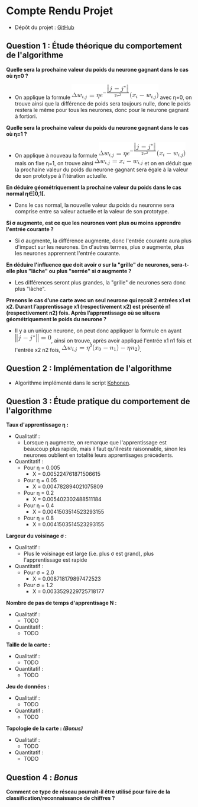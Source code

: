 # Compte Rendu Projet

[Git]: https://github.com/bastienjacoud/IA_reseau_neuronnes

[Eq1]: https://raw.githubusercontent.com/bastienjacoud/IA_reseau_neuronnes/master/img/Eqn1.gif
[Eq2]: https://raw.githubusercontent.com/bastienjacoud/IA_reseau_neuronnes/master/img/Eqn2.gif
[Eq3]: https://raw.githubusercontent.com/bastienjacoud/IA_reseau_neuronnes/master/img/Eqn3.gif
[Eq4]: https://raw.githubusercontent.com/bastienjacoud/IA_reseau_neuronnes/master/img/Eqn4.gif

[Kohonen]: https://github.com/bastienjacoud/IA_reseau_neuronnes/blob/master/kohonen_3.py

+  Dépôt du projet : [GitHub][Git]

## Question 1 : Étude théorique du comportement de l'algorithme

**Quelle sera la prochaine valeur du poids du neurone gagnant dans le cas où η=0 ?**

+ On applique la formule ![Equation][Eq1] avec η=0, on trouve ainsi que la différence de poids sera toujours nulle, donc le poids restera le même pour tous les neurones, donc pour le neurone gagnant à fortiori.

**Quelle sera la prochaine valeur du poids du neurone gagnant dans le cas où η=1 ?**

+  On applique à nouveau la formule ![Equation][Eq1] mais on fixe η=1, on trouve ainsi ![Equation][Eq2] et on en déduit que la prochaine valeur du poids du neurone gagnant sera égale à la valeur de son prototype à l'itération actuelle.

**En déduire géométriquement la prochaine valeur du poids dans le cas normal η∈]0,1[.**

+  Dans le cas normal, la nouvelle valeur du poids du neuronne sera comprise entre sa valeur actuelle et la valeur de son prototype.

**Si σ augmente, est ce que les neurones vont plus ou moins apprendre l'entrée courante ?**

+  Si σ augmente, la différence augmente, donc l'entrée courante aura plus d'impact sur les neurones. En d'autres termes, plus σ augmente, plus les neurones apprennent l'entrée courante.

**En déduire l'influence que doit avoir σ sur la "grille" de neurones, sera-t-elle plus "lâche" ou plus "serrée" si σ augmente ?**

+  Les différences seront plus grandes, la "grille" de neurones sera donc plus "lâche".

**Prenons le cas d’une carte avec un seul neurone qui rȩcoit 2 entrées x1 et x2. Durant l’apprentissage x1 (respectivement x2) est présenté n1 (respectivement n2) fois. Après l’apprentissage où se situera géométriquement le poids du neurone ?**

+ Il y a un unique neurone, on peut donc appliquer la formule en ayant ![Equation][Eq4], ainsi on trouve, après avoir appliqué l'entrée x1 n1 fois et l'entrée x2 n2 fois, ![Equation][Eq3].

## Question 2 : Implémentation de l'algorithme

+  Algorithme implémenté dans le script [Kohonen][kohonen].

## Question 3 : Étude pratique du comportement de l'algorithme

**Taux d'apprentissage η :**

+  Qualitatif : 
    +  Lorsque η augmente, on remarque que l'apprentissage est beaucoup plus rapide, mais il faut qu'il reste raisonnable, sinon les neurones oublient en totalité leurs apprentisages précédents.
+  Quantitatif :
    +  Pour η = 0.005
        + X = 0.005224761871506615
    +  Pour η = 0.05
        + X = 0.004782894021075809
    +  Pour η = 0.2
        + X = 0.005402302488511184
    +  Pour η = 0.4
        + X = 0.0041503514523293155
    +  Pour η = 0.8
        + X = 0.0041503514523293155

**Largeur du voisinage σ :**

+  Qualitatif :
    +  Plus le voisinage est large (i.e. plus σ est grand), plus l'apprentissage est rapide
+  Quantitatif :
    +  Pour σ = 2.0
        +  X = 0.008718179897472523
    +  Pour σ = 1.2
        +  X = 0.0033529229725718177

**Nombre de pas de temps d'apprentisage N :**

+  Qualitatif :
    +  TODO
+  Quantitatif :
    +  TODO

**Taille de la carte :**

+  Qualitatif :
    +  TODO
+  Quantitatif :
    +  TODO

**Jeu de données :**

+  Qualitatif :
    +  TODO
+  Quantitatif :
    +  TODO

**Topologie de la carte : *(Bonus)***

+  Qualitatif :
    +  TODO
+  Quantitatif :
    +  TODO
    
## Question 4 : *Bonus*

**Comment ce type de réseau pourrait-il être utilisé pour faire de la classification/reconnaissance de chiffres ?**